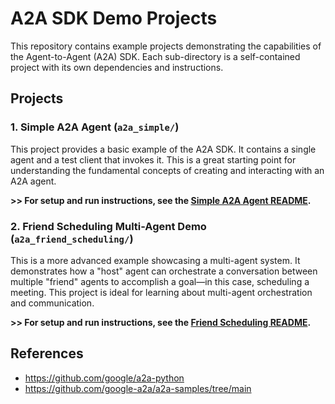 # A2A SDK Demo Projects
This repository contains example projects demonstrating the capabilities of the Agent-to-Agent (A2A) SDK. Each sub-directory is a self-contained project with its own dependencies and instructions.

## Projects

### 1. Simple A2A Agent (`a2a_simple/`)

This project provides a basic example of the A2A SDK. It contains a single agent and a test client that invokes it. This is a great starting point for understanding the fundamental concepts of creating and interacting with an A2A agent.

**>> For setup and run instructions, see the [Simple A2A Agent README](./a2a_simple/README.md).**

### 2. Friend Scheduling Multi-Agent Demo (`a2a_friend_scheduling/`)

This is a more advanced example showcasing a multi-agent system. It demonstrates how a "host" agent can orchestrate a conversation between multiple "friend" agents to accomplish a goal—in this case, scheduling a meeting. This project is ideal for learning about multi-agent orchestration and communication.

**>> For setup and run instructions, see the [Friend Scheduling README](./a2a_friend_scheduling/README.md).**

## References
- https://github.com/google/a2a-python
- https://github.com/google-a2a/a2a-samples/tree/main
